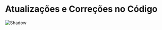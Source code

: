 # Atualizações e Correções no Código



![Shadow]([[https://exemplo.com/imagem.png](https://www.reddit.com/media?url=https%3A%2F%2Fi.redd.it%2Ftd9ewfi2rme91.jpg)](https://encrypted-tbn0.gstatic.com/images?q=tbn:ANd9GcSNkCdF-LxZHnYJ3h_rBAk8P6q1qPr-xa1xmw&s))
